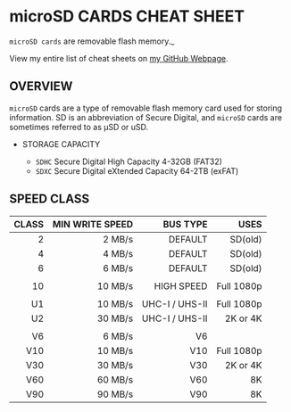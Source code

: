 # microSD CARDS CHEAT SHEET

`microSD cards` are removable flash memory._

View my entire list of cheat sheets on
[my GitHub Webpage](https://jeffdecola.github.io/my-cheat-sheets/).

## OVERVIEW

`microSD` cards are a type of removable flash memory card used for storing information.
SD is an abbreviation of Secure Digital, and `microSD` cards are sometimes referred to
as µSD or uSD.

* STORAGE CAPACITY
  
  * `SDHC` Secure Digital High Capacity	4-32GB (FAT32)
  * `SDXC` Secure Digital eXtended Capacity	64-2TB (exFAT)

## SPEED CLASS


| CLASS |  MIN WRITE SPEED |         BUS TYPE |             USES |
|------:|-----------------:|-----------------:|-----------------:|
|     2 |           2 MB/s |          DEFAULT |          SD(old) |
|     4 |           4 MB/s |          DEFAULT |          SD(old) |
|     6 |           6 MB/s |          DEFAULT |          SD(old) |
|       |                  |                  |                  |
|    10 |          10 MB/s |       HIGH SPEED |       Full 1080p |
|       |                  |                  |                  |
|    U1 |          10 MB/s |   UHC-I / UHS-II |       Full 1080p |
|    U2 |          30 MB/s |   UHC-I / UHS-II |         2K or 4K |
|       |                  |                  |                  |
|    V6 |           6 MB/s |               V6 |                  |
|   V10 |          10 MB/s |              V10 |       Full 1080p |
|   V30 |          30 MB/s |              V30 |         2K or 4K |
|   V60 |          60 MB/s |              V60 |               8K |
|   V90 |          90 MB/s |              V90 |               8K |